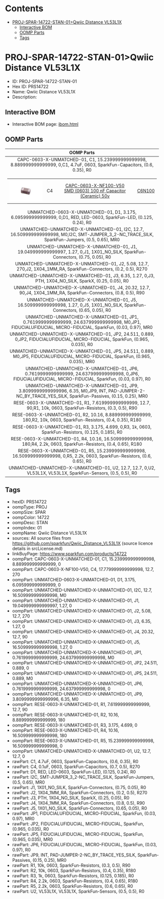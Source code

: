 



Contents
========

* [PROJ-SPAR-14722-STAN-01>Qwiic Distance VL53L1X](#proj-spar-14722-stan-01qwiic-distance-vl53l1x)
	* [Interactive BOM](#interactive-bom)
	* [OOMP Parts](#oomp-parts)
	* [Tags](#tags)

# PROJ-SPAR-14722-STAN-01>Qwiic Distance VL53L1X

- ID: PROJ-SPAR-14722-STAN-01
- Hex ID: PRS14722
- Name: Qwiic Distance VL53L1X
- Description: 

## Interactive BOM

- Interactive BOM page: [ibom.html](kicad/bom/ibom.html)

## OOMP Parts
  

|OOMP Parts|
| :---: |
|CAPC-0603-X-UNMATCHED-01, C1, 15.239999999999998, 8.889999999999999, 0,C1, 4.7uF, 0603, SparkFun-Capacitors, (0.6, 0.35), R0|
|<table><tr><td>![CAPC-0603-X-NF100-V50](https://raw.githubusercontent.com/oomlout/oomlout_OOMP_parts/main/CAPC-0603-X-NF100-V50/image_140.jpg)</td><td> C4</td><td>[CAPC-0603-X-NF100-V50<br>SMD (0603) 100 nF Capacitor (Ceramic) 50v](https://github.com/oomlout/oomlout_OOMP_parts/tree/main/CAPC-0603-X-NF100-V50/)</td><td>[C6N100](https://github.com/oomlout/oomlout_OOMP_parts/tree/main/CAPC-0603-X-NF100-V50/)</td></tr></table>|
|UNMATCHED-0603-X-UNMATCHED-01, D1, 3.175, 6.095999999999999, 0,D1, RED, LED-0603, SparkFun-LED, (0.125, 0.24), R0|
|UNMATCHED-UNMATCHED-X-UNMATCHED-01, I2C, 12.7, 16.509999999999998, M0,I2C, SMT-JUMPER_3_2-NC_TRACE_SILK, SparkFun-Jumpers, (0.5, 0.65), MR0|
|UNMATCHED-UNMATCHED-X-UNMATCHED-01, J1, 19.049999999999997, 1.27, 0,J1, 1X01_NO_SILK, SparkFun-Connectors, (0.75, 0.05), R0|
|UNMATCHED-UNMATCHED-X-UNMATCHED-01, J2, 5.08, 12.7, 270,J2, 1X04_1MM_RA, SparkFun-Connectors, (0.2, 0.5), R270|
|UNMATCHED-UNMATCHED-X-UNMATCHED-01, J3, 6.35, 1.27, 0,J3, PTH, 1X04_NO_SILK, SparkX, (0.25, 0.05), R0|
|UNMATCHED-UNMATCHED-X-UNMATCHED-01, J4, 20.32, 12.7, 90,J4, 1X04_1MM_RA, SparkFun-Connectors, (0.8, 0.5), R90|
|UNMATCHED-UNMATCHED-X-UNMATCHED-01, J5, 16.509999999999998, 1.27, 0,J5, 1X01_NO_SILK, SparkFun-Connectors, (0.65, 0.05), R0|
|UNMATCHED-UNMATCHED-X-UNMATCHED-01, JP1, 0.7619999999999999, 24.637999999999998, M0,JP1, FIDUCIALUFIDUCIAL, MICRO-FIDUCIAL, SparkFun, (0.03, 0.97), MR0|
|UNMATCHED-UNMATCHED-X-UNMATCHED-01, JP2, 24.511, 0.889, 0,JP2, FIDUCIALUFIDUCIAL, MICRO-FIDUCIAL, SparkFun, (0.965, 0.035), R0|
|UNMATCHED-UNMATCHED-X-UNMATCHED-01, JP5, 24.511, 0.889, M0,JP5, FIDUCIALUFIDUCIAL, MICRO-FIDUCIAL, SparkFun, (0.965, 0.035), MR0|
|UNMATCHED-UNMATCHED-X-UNMATCHED-01, JP6, 0.7619999999999999, 24.637999999999998, 0,JP6, FIDUCIALUFIDUCIAL, MICRO-FIDUCIAL, SparkFun, (0.03, 0.97), R0|
|UNMATCHED-UNMATCHED-X-UNMATCHED-01, JP9, 3.8099999999999996, 6.35, M0,JP9, INT, PAD-JUMPER-2-NC_BY_TRACE_YES_SILK, SparkFun-Passives, (0.15, 0.25), MR0|
|RESE-0603-X-UNMATCHED-01, R1, 7.619999999999999, 12.7, 90,R1, 10k, 0603, SparkFun-Resistors, (0.3, 0.5), R90|
|RESE-0603-X-UNMATCHED-01, R2, 10.16, 8.889999999999999, 180,R2, 10k, 0603, SparkFun-Resistors, (0.4, 0.35), R180|
|RESE-0603-X-UNMATCHED-01, R3, 3.175, 4.699, 0,R3, 1k, 0603, SparkFun-Resistors, (0.125, 0.185), R0|
|RESE-0603-X-UNMATCHED-01, R4, 10.16, 16.509999999999998, 180,R4, 2.2k, 0603, SparkFun-Resistors, (0.4, 0.65), R180|
|RESE-0603-X-UNMATCHED-01, R5, 15.239999999999998, 16.509999999999998, 0,R5, 2.2k, 0603, SparkFun-Resistors, (0.6, 0.65), R0|
|UNMATCHED-UNMATCHED-X-UNMATCHED-01, U2, 12.7, 12.7, 0,U2, VL53L1X, VL53L1X, SparkFun-Sensors, (0.5, 0.5), R0|

## Tags

- hexID: PRS14722
- oompType: PROJ
- oompSize: SPAR
- oompColor: 14722
- oompDesc: STAN
- oompIndex: 01
- oompName: Qwiic Distance VL53L1X
- sources: All source files from https://github.com/sparkfun/Qwiic_Distance_VL53L1X (source licence details in srcLicense.md)
- linkBuyPage: https://www.sparkfun.com/products/14722
- oompPart: CAPC-0603-X-UNMATCHED-01, C1, 15.239999999999998, 8.889999999999999, 0
- oompPart: CAPC-0603-X-NF100-V50, C4, 17.779999999999998, 12.7, 270
- oompPart: UNMATCHED-0603-X-UNMATCHED-01, D1, 3.175, 6.095999999999999, 0
- oompPart: UNMATCHED-UNMATCHED-X-UNMATCHED-01, I2C, 12.7, 16.509999999999998, M0
- oompPart: UNMATCHED-UNMATCHED-X-UNMATCHED-01, J1, 19.049999999999997, 1.27, 0
- oompPart: UNMATCHED-UNMATCHED-X-UNMATCHED-01, J2, 5.08, 12.7, 270
- oompPart: UNMATCHED-UNMATCHED-X-UNMATCHED-01, J3, 6.35, 1.27, 0
- oompPart: UNMATCHED-UNMATCHED-X-UNMATCHED-01, J4, 20.32, 12.7, 90
- oompPart: UNMATCHED-UNMATCHED-X-UNMATCHED-01, J5, 16.509999999999998, 1.27, 0
- oompPart: UNMATCHED-UNMATCHED-X-UNMATCHED-01, JP1, 0.7619999999999999, 24.637999999999998, M0
- oompPart: UNMATCHED-UNMATCHED-X-UNMATCHED-01, JP2, 24.511, 0.889, 0
- oompPart: UNMATCHED-UNMATCHED-X-UNMATCHED-01, JP5, 24.511, 0.889, M0
- oompPart: UNMATCHED-UNMATCHED-X-UNMATCHED-01, JP6, 0.7619999999999999, 24.637999999999998, 0
- oompPart: UNMATCHED-UNMATCHED-X-UNMATCHED-01, JP9, 3.8099999999999996, 6.35, M0
- oompPart: RESE-0603-X-UNMATCHED-01, R1, 7.619999999999999, 12.7, 90
- oompPart: RESE-0603-X-UNMATCHED-01, R2, 10.16, 8.889999999999999, 180
- oompPart: RESE-0603-X-UNMATCHED-01, R3, 3.175, 4.699, 0
- oompPart: RESE-0603-X-UNMATCHED-01, R4, 10.16, 16.509999999999998, 180
- oompPart: RESE-0603-X-UNMATCHED-01, R5, 15.239999999999998, 16.509999999999998, 0
- oompPart: UNMATCHED-UNMATCHED-X-UNMATCHED-01, U2, 12.7, 12.7, 0
- rawPart: C1, 4.7uF, 0603, SparkFun-Capacitors, (0.6, 0.35), R0
- rawPart: C4, 0.1uF, 0603, SparkFun-Capacitors, (0.7, 0.5), R270
- rawPart: D1, RED, LED-0603, SparkFun-LED, (0.125, 0.24), R0
- rawPart: I2C, SMT-JUMPER_3_2-NC_TRACE_SILK, SparkFun-Jumpers, (0.5, 0.65), MR0
- rawPart: J1, 1X01_NO_SILK, SparkFun-Connectors, (0.75, 0.05), R0
- rawPart: J2, 1X04_1MM_RA, SparkFun-Connectors, (0.2, 0.5), R270
- rawPart: J3, PTH, 1X04_NO_SILK, SparkX, (0.25, 0.05), R0
- rawPart: J4, 1X04_1MM_RA, SparkFun-Connectors, (0.8, 0.5), R90
- rawPart: J5, 1X01_NO_SILK, SparkFun-Connectors, (0.65, 0.05), R0
- rawPart: JP1, FIDUCIALUFIDUCIAL, MICRO-FIDUCIAL, SparkFun, (0.03, 0.97), MR0
- rawPart: JP2, FIDUCIALUFIDUCIAL, MICRO-FIDUCIAL, SparkFun, (0.965, 0.035), R0
- rawPart: JP5, FIDUCIALUFIDUCIAL, MICRO-FIDUCIAL, SparkFun, (0.965, 0.035), MR0
- rawPart: JP6, FIDUCIALUFIDUCIAL, MICRO-FIDUCIAL, SparkFun, (0.03, 0.97), R0
- rawPart: JP9, INT, PAD-JUMPER-2-NC_BY_TRACE_YES_SILK, SparkFun-Passives, (0.15, 0.25), MR0
- rawPart: R1, 10k, 0603, SparkFun-Resistors, (0.3, 0.5), R90
- rawPart: R2, 10k, 0603, SparkFun-Resistors, (0.4, 0.35), R180
- rawPart: R3, 1k, 0603, SparkFun-Resistors, (0.125, 0.185), R0
- rawPart: R4, 2.2k, 0603, SparkFun-Resistors, (0.4, 0.65), R180
- rawPart: R5, 2.2k, 0603, SparkFun-Resistors, (0.6, 0.65), R0
- rawPart: U2, VL53L1X, VL53L1X, SparkFun-Sensors, (0.5, 0.5), R0
